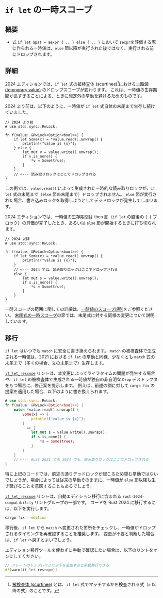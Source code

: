 <!--
# `if let` temporary scope
-->

# `if let` の一時スコープ

<!--
## Summary
-->

## 概要

<!--
- In an `if let $pat = $expr { .. } else { .. }` expression, the temporary values generated from evaluating `$expr` will be dropped before the program enters the `else` branch instead of after.
-->

- 式 `if let $pat = $expr { .. } else { .. }` において `$expr`を評価する際に作られる一時値は、`else` 節以降が実行された後ではなく、実行される前にドロップされます。

<!--
## Details
-->

## 詳細

<!--
The 2024 Edition changes the drop scope of [temporary values] in the scrutinee[^scrutinee] of an `if let` expression. This is intended to help reduce the potentially unexpected behavior involved with the temporary living for too long.
-->

2024 エディションでは、`if let` 式の被検査体 (scurtinee)[^scurtinee]における[一時値 (temporary value)] のドロップスコープが変わります。
これは、一時値の生存期間が長すぎることによる、ときに想定外の挙動を避けるためのものです。

<!--
Before 2024, the temporaries could be extended beyond the `if let` expression itself. For example:
-->

2024 より前は、以下のように、一時値が `if let` 式自体の末尾まで生存し続けていました。

<!--
```rust,edition2021
// Before 2024
# use std::sync::RwLock;

fn f(value: &RwLock<Option<bool>>) {
    if let Some(x) = *value.read().unwrap() {
        println!("value is {x}");
    } else {
        let mut v = value.write().unwrap();
        if v.is_none() {
            *v = Some(true);
        }
    }
    // <--- Read lock is dropped here in 2021
}
```
-->

```rust,edition2021
// 2024 より前
# use std::sync::RwLock;

fn f(value: &RwLock<Option<bool>>) {
    if let Some(x) = *value.read().unwrap() {
        println!("value is {x}");
    } else {
        let mut v = value.write().unwrap();
        if v.is_none() {
            *v = Some(true);
        }
    }
    // <--- 読み取りロックはここでドロップされる
}
```

<!--
In this example, the temporary read lock generated by the call to `value.read()` will not be dropped until after the `if let` expression (that is, after the `else` block). In the case where the `else` block is executed, this causes a deadlock when it attempts to acquire a write lock.
-->

この例では、`value.read()` によって生成された一時的な読み取りロックが、`if let` 式の末尾まで（`else` 節の末尾まで）ドロップされません。
`else` 節が実行された場合、書き込みロックを取得しようとしてデッドロックが発生してしまいます。

<!--
The 2024 Edition shortens the lifetime of the temporaries to the point where the then-block is completely evaluated or the program control enters the `else` block.
-->

2024 エディションでは、一時値の生存期間は then 節（`if let` の直後の `{ }` ブロック）の評価が完了したとき、あるいは `else` 節が開始するときに打ち切られます。

<!--
```rust,edition2024
// Starting with 2024
# use std::sync::RwLock;

fn f(value: &RwLock<Option<bool>>) {
    if let Some(x) = *value.read().unwrap() {
        println!("value is {x}");
    }
    // <--- Read lock is dropped here in 2024
    else {
        let mut v = value.write().unwrap();
        if v.is_none() {
            *v = Some(true);
        }
    }
}
```
-->

```rust,edition2024
// 2024 以降
# use std::sync::RwLock;

fn f(value: &RwLock<Option<bool>>) {
    if let Some(x) = *value.read().unwrap() {
        println!("value is {x}");
    }
    // <--- 2024 では、読み取りロックはここでドロップされる
    else {
        let mut s = value.write().unwrap();
        if s.is_none() {
            *s = Some(true);
        }
    }
}
```

<!--
See the [temporary scope rules] for more information about how temporary scopes are extended. See the [tail expression temporary scope] chapter for a similar change made to tail expressions.
-->

一時スコープの範囲に関しての詳細は、[一時値のスコープ規則]をご参照ください。
[末尾式の一時スコープ]の節では、末尾式に対する同様の変更について説明しています。

<!--
[^scrutinee]: The [scrutinee] is the expression being matched on in the `if let` expression.
-->

[^scurtinee]: [被検査体 (scurtinee)] とは、`if let` 式でマッチするかを検査される式（`=` 以降の式）のことです。

<!--
[scrutinee]: ../../reference/glossary.html#scrutinee
[temporary values]: ../../reference/expressions.html#temporaries
[temporary scope rules]: ../../reference/destructors.html#temporary-scopes
[tail expression temporary scope]: temporary-tail-expr-scope.md
-->

[被検査体 (scurtinee)]: https://doc.rust-lang.org/reference/glossary.html#scrutinee
[一時値 (temporary value)]: https://doc.rust-lang.org/reference/expressions.html#temporaries
[一時値のスコープ規則]: https://doc.rust-lang.org/reference/destructors.html#temporary-scopes
[末尾式の一時スコープ]: temporary-tail-expr-scope.md

<!--
## Migration
-->

## 移行

<!--
It is always safe to rewrite `if let` with a `match`. The temporaries of the `match` scrutinee are extended past the end of the `match` expression (typically to the end of the statement), which is the same as the 2021 behavior of `if let`.
-->
`if let` はいつでも `match` に安全に書き換えられます。
`match` の被検査体で生成される一時値は、2021 における `if let` の挙動と同様、少なくとも `match` 式の末尾まで（多くの場合、文の末尾まで）生存します。

<!--
The [`if_let_rescope`] lint suggests a fix when a lifetime issue arises due to this change or the lint detects that a temporary value with a custom, non-trivial `Drop` destructor is generated from the scrutinee of the `if let`. For instance, the earlier example may be rewritten into the following when the suggestion from `cargo fix` is accepted:
-->
[`if_let_rescope`] リントは、本変更によってライフタイムの問題が発生する場合や、`if let` の被検査体で生成される一時値が独自の非自明な `Drop` デストラクタをもつ場合に、修正案を提示します。
例えば、前述の例に対して `cargo fix` の提案を適用した場合、以下のように書き換えられます。

<!--
```rust
# use std::sync::RwLock;
fn f(value: &RwLock<Option<bool>>) {
    match *value.read().unwrap() {
        Some(x) => {
            println!("value is {x}");
        }
        _ => {
            let mut s = value.write().unwrap();
            if s.is_none() {
                *s = Some(true);
            }
        }
    }
    // <--- Read lock is dropped here in both 2021 and 2024
}
```
-->

```rust
# use std::sync::RwLock;
fn f(value: &RwLock<Option<bool>>) {
    match *value.read().unwrap() {
        Some(x) => {
            println!("value is {x}");
        }
        _ => {
            let mut s = value.write().unwrap();
            if s.is_none() {
                *s = Some(true);
            }
        }
    }
    // <--- Rust 2021 でも 2024 でも、読み取りロックはここでドロップされる
}
```

<!--
In this particular example, that's probably not what you want due to the aforementioned deadlock! However, some scenarios may be assuming that the temporaries are held past the `else` clause, in which case you may want to retain the old behavior.
-->

特に上記のコードでは、前述の通りデッドロックが起こるため望む挙動ではないでしょうが、場合によっては従来の挙動そのままに、一時値が `else` 節以降も生き延びることを意図することもあるでしょう。

<!--
The [`if_let_rescope`] lint is part of the `rust-2024-compatibility` lint group which is included in the automatic edition migration. In order to migrate your code to be Rust 2024 Edition compatible, run:
-->

[`if_let_rescope`] リントは、自動エディション移行に含まれる `rust-2024-compatibility` リントグループの一部です。
コードを Rust 2024 に移行するには、以下を実行します。

```sh
cargo fix --edition
```

<!--
After the migration, it is recommended that you review all of the changes of `if let` to `match` and decide what is the behavior that you need with respect to when temporaries are dropped. If you determine that the change is unnecessary, then you can revert the change back to `if let`.
-->

移行後、`if let` から `match` へ変更された箇所をチェックし、一時値がドロップされるタイミングを再確認することを推奨します。
変更が不要と判断した場合は、`if let` へ戻すとよいでしょう。

<!--
If you want to manually inspect these warnings without performing the edition migration, you can enable the lint with:
-->

エディション移行ツールを使わずに手動で確認したい場合は、以下のリントをオンにしてください。

<!--
```rust
// Add this to the root of your crate to do a manual migration.
#![warn(if_let_rescope)]
```
-->

```rust
// クレートのトップレベルに以下を追加すると手動移行できる
#![warn(if_let_rescope)]
```

<!--
[`if_let_rescope`]: ../../rustc/lints/listing/allowed-by-default.html#if-let-rescope
-->

[`if_let_rescope`]: https://doc.rust-lang.org/rustc/lints/listing/allowed-by-default.html#if-let-rescope
